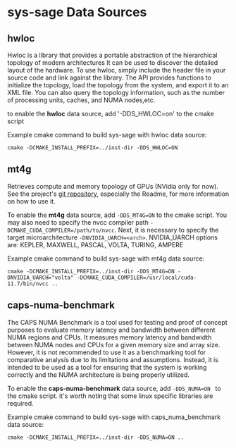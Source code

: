# sys-sage Data Sources

## hwloc

Hwloc is a library that provides a portable abstraction of the hierarchical topology of modern architectures It can be used to discover the detailed layout of the hardware. 
To use hwloc, simply include the header file in your source code and link against the library. The API provides functions to initialize the topology, load the topology from the system, and export it to an XML file. You can also query the topology information, such as the number of processing units, caches, and NUMA nodes,etc. 

to enable the **hwloc** data source, add '-DDS_HWLOC=on' to the cmake script

Example cmake command to build sys-sage with hwloc data source:
```
cmake -DCMAKE_INSTALL_PREFIX=../inst-dir -DDS_HWLOC=ON 
```

## mt4g

Retrieves compute and memory topology of GPUs (NVidia only for now). See the project's [git repository](https://github.com/caps-tum/mt4g), especially the Readme, for more information on how to use it.

To enable the **mt4g** data source, add `-DDS_MT4G=ON` to the cmake script.
You may also need to specify the nvcc compiler path `-DCMAKE_CUDA_COMPILER=/path/to/nvcc`.
Next, it is necessary to specify the target microarchitecture `-DNVIDIA_UARCH=<arch>`.
NVIDIA_UARCH options are: KEPLER, MAXWELL, PASCAL, VOLTA, TURING, AMPERE

Example cmake command to build sys-sage with mt4g data source:
```
cmake -DCMAKE_INSTALL_PREFIX=../inst-dir -DDS_MT4G=ON -DNVIDIA_UARCH="volta" -DCMAKE_CUDA_COMPILER=/usr/local/cuda-11.7/bin/nvcc ..
```

## caps-numa-benchmark

The CAPS NUMA Benchmark is a tool used for testing and proof of concept purposes to evaluate memory latency and bandwidth between different NUMA regions and CPUs. It measures memory latency and bandwidth between NUMA nodes and CPUs for a given memory size and array size. However, it is not recommended to use it as a benchmarking tool for comparative analysis due to its limitations and assumptions. Instead, it is intended to be used as a tool for ensuring that the system is working correctly and the NUMA architecture is being properly utilized.

To enable the **caps-numa-benchmark** data source, add `-DDS_NUMA=ON ` to the cmake script.
it's worth noting that some linux specific libraries are required. 

Example cmake command to build sys-sage with caps_numa_benchmark data source:
```
cmake -DCMAKE_INSTALL_PREFIX=../inst-dir -DDS_NUMA=ON ..
```
